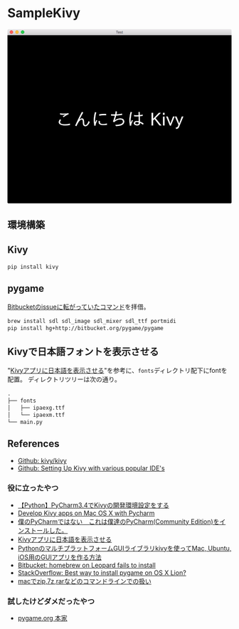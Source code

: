 # SampleKivy

![Hello Kivy](assets/images/hello-kivy.png)

## 環境構築

## Kivy

```
pip install kivy
```

## pygame

[Bitbucketのissueに転がっていたコマンド](https://bitbucket.org/pygame/pygame/issues/82/homebrew-on-leopard-fails-to-install#comment-627494)を拝借。

```
brew install sdl sdl_image sdl_mixer sdl_ttf portmidi
pip install hg+http://bitbucket.org/pygame/pygame
```

## Kivyで日本語フォントを表示させる

"[Kivyアプリに日本語を表示させる](http://supportdoc.net/support-kivy/03jp.html)"を参考に、```fonts```ディレクトリ配下にfontを配置。
ディレクトリツリーは次の通り。

```
.
├── fonts
│   ├── ipaexg.ttf
│   └── ipaexm.ttf
└── main.py
```

## References

- [Github: kivy/kivy](https://github.com/kivy/kivy)
- [Github: Setting Up Kivy with various popular IDE's](https://github.com/kivy/kivy/wiki/Setting-Up-Kivy-with-various-popular-IDE's)

### 役に立ったやつ

- [【Python】PyCharm3.4でKivyの開発環境設定をする](http://nata-water.hatenablog.com/entry/2014/08/15/205253)
- [Develop Kivy apps on Mac OS X with Pycharm](https://coderwall.com/p/te13rg/develop-kivy-apps-on-mac-os-x-with-pycharm)
- [僕のPyCharmではない　これは僕達のPyCharm(Community Edition)をインストールした。](http://qiita.com/aureonebulosa/items/a453220f8c847b202e68)
- [Kivyアプリに日本語を表示させる](http://supportdoc.net/support-kivy/03jp.html)
- [PythonのマルチプラットフォームGUIライブラリkivyを使ってMac, Ubuntu, iOS用のGUIアプリを作る方法](http://myenigma.hatenablog.com/entry/2016/05/06/170854)
- [Bitbucket: homebrew on Leopard fails to install](https://bitbucket.org/pygame/pygame/issues/82/homebrew-on-leopard-fails-to-install#comment-627494)
- [StackOverflow: Best way to install pygame on OS X Lion?](http://stackoverflow.com/questions/7288571/best-way-to-install-pygame-on-os-x-lion)
- [macでzip,7z,rarなどのコマンドラインでの扱い](http://yuyunko.hatenablog.com/entry/20110306/1299413978)

### 試したけどダメだったやつ

- [pygame.org 本家](http://www.pygame.org/download.shtml)
